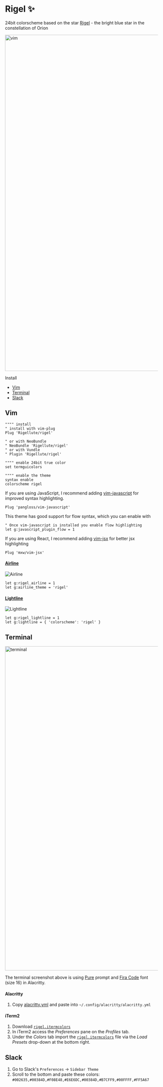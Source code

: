 # Rigel ✨

24bit colorscheme based on the star [Rigel](https://en.wikipedia.org/wiki/Rigel) - the bright blue star in the constellation of Orion

<img width="1103" alt="vim" src="https://user-images.githubusercontent.com/12150276/60734656-8cc9ae00-9f48-11e9-9bbb-7020d8f9130f.png">

Install

- [Vim](#vim)
- [Terminal](#terminal)
- [Slack](#slack)

## Vim

```vim
"""" install
" install with vim-plug
Plug 'Rigellute/rigel'

" or with NeoBundle
" NeoBundle 'Rigellute/rigel'
" or with Vundle
" Plugin 'Rigellute/rigel'

"""" enable 24bit true color
set termguicolors

"""" enable the theme
syntax enable
colorscheme rigel
```

If you are using JavaScript, I recommend adding [vim-javascript](https://github.com/pangloss/vim-javascript) for improved syntax highlighting.

```vim
Plug 'pangloss/vim-javascript'
```

This theme has good support for flow syntax, which you can enable with

```vim
" Once vim-javascript is installed you enable flow highlighting
let g:javascript_plugin_flow = 1

```

If you are using React, I recommend adding [vim-jsx](https://github.com/mxw/vim-jsx) for better jsx highlighting

```vim
Plug 'mxw/vim-jsx'
```

#### [Airline](https://github.com/vim-airline/vim-airline)

![Airline](https://user-images.githubusercontent.com/12150276/60734661-8e937180-9f48-11e9-9aca-90c7a5d40dbf.png)

```vim
let g:rigel_airline = 1
let g:airline_theme = 'rigel'
```

#### [Lightline](https://github.com/itchyny/lightline.vim)

![Lightline](https://user-images.githubusercontent.com/12150276/62047242-e51b6500-b201-11e9-8403-84929b269084.png)

```vim
let g:rigel_lightline = 1
let g:lightline = { 'colorscheme': 'rigel' }
```

## Terminal

<img width="1064" alt="terminal" src="https://user-images.githubusercontent.com/12150276/60734655-8cc9ae00-9f48-11e9-994e-70f055945cfb.png">

The terminal screenshot above is using [Pure](https://github.com/sindresorhus/pure) prompt and [Fira Code](https://github.com/tonsky/FiraCode) font (size 16) in Alacritty.

#### Alacritty

1. Copy [alacritty.yml](./alacritty.yml) and paste into `~/.config/alacritty/alacritty.yml`

#### iTerm2

1. Download [`rigel.itermcolors`](./rigel.itermcolors)
1. In iTerm2 access the _Preferences_ pane on the _Profiles_ tab.
1. Under the _Colors_ tab import the [`rigel.itermcolors`](./rigel.itermcolors) file via the _Load Presets_ drop-down at the bottom right.

## Slack

1. Go to Slack's `Preferences` → `Sidebar Theme`
1. Scroll to the bottom and paste these colors: `#002635,#00384D,#F08E48,#E6E6DC,#00384D,#B7CFF9,#00FFFF,#FF5A67`
